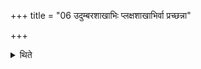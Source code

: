 +++
title = "06 उदुम्बरशाखाभिः प्लक्षशाखाभिर्वा प्रच्छन्ना"

+++

<details><summary>थिते</summary>

उदुम्बरशाखाभिः प्लक्षशाखाभिर्वा प्रच्छन्ना वसति ६
</details>
